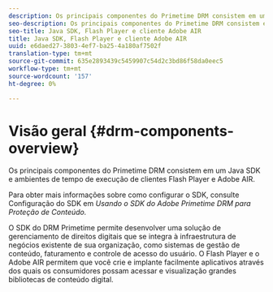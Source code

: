 ```yaml
---
description: Os principais componentes do Primetime DRM consistem em um Java SDK e ambientes de tempo de execução de clientes Flash Player e Adobe AIR.
seo-description: Os principais componentes do Primetime DRM consistem em um Java SDK e ambientes de tempo de execução de clientes Flash Player e Adobe AIR.
seo-title: Java SDK, Flash Player e cliente Adobe AIR
title: Java SDK, Flash Player e cliente Adobe AIR
uuid: e6daed27-3803-4ef7-ba25-4a180af7502f
translation-type: tm+mt
source-git-commit: 635e2893439c5459907c54d2c3bd86f58da0eec5
workflow-type: tm+mt
source-wordcount: '157'
ht-degree: 0%

---
```



# Visão geral {#drm-components-overview}

Os principais componentes do Primetime DRM consistem em um Java SDK e ambientes de tempo de execução de clientes Flash Player e Adobe AIR.

Para obter mais informações sobre como configurar o SDK, consulte Configuração do SDK em *Usando o SDK do Adobe Primetime DRM para Proteção de Conteúdo.*

O SDK do DRM Primetime permite desenvolver uma solução de gerenciamento de direitos digitais que se integra à infraestrutura de negócios existente de sua organização, como sistemas de gestão de conteúdo, faturamento e controle de acesso do usuário. O Flash Player e o Adobe AIR permitem que você crie e implante facilmente aplicativos através dos quais os consumidores possam acessar e visualização grandes bibliotecas de conteúdo digital.
